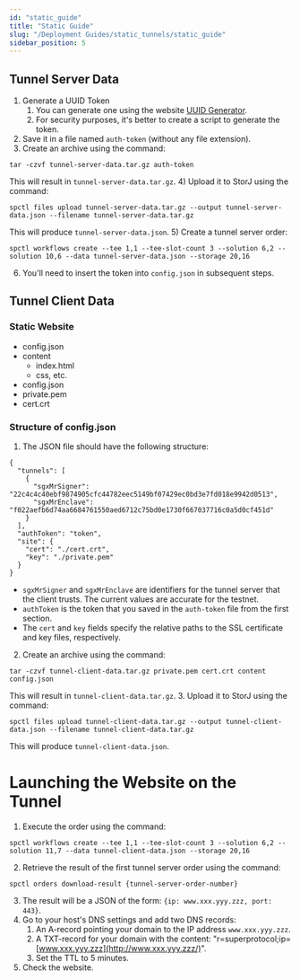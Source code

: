```yaml
---
id: "static_guide"
title: "Static Guide"
slug: "/Deployment Guides/static_tunnels/static_guide"
sidebar_position: 5
---
```


## Tunnel Server Data
1. Generate a UUID Token
    1. You can generate one using the website [UUID Generator](https://fusionauth.io/dev-tools/uuid-generator).
    2. For security purposes, it's better to create a script to generate the token.
2. Save it in a file named `auth-token` (without any file extension).
3. Create an archive using the command:
```
tar -czvf tunnel-server-data.tar.gz auth-token
```
This will result in `tunnel-server-data.tar.gz`.
4) Upload it to StorJ using the command:
```
spctl files upload tunnel-server-data.tar.gz --output tunnel-server-data.json --filename tunnel-server-data.tar.gz
```
This will produce `tunnel-server-data.json`.
5) Create a tunnel server order:
```
spctl workflows create --tee 1,1 --tee-slot-count 3 --solution 6,2 --solution 10,6 --data tunnel-server-data.json --storage 20,16
```

6. You'll need to insert the token into `config.json` in subsequent steps.
## Tunnel Client Data

### Static Website

- config.json
- content
    - index.html
    - css, etc.
- config.json
- private.pem
- cert.crt

### Structure of config.json

1. The JSON file should have the following structure:
```
{
  "tunnels": [
    {
      "sgxMrSigner": "22c4c4c40ebf9874905cfc44782eec5149bf07429ec0bd3e7fd018e9942d0513",
      "sgxMrEnclave": "f022aefb6d74aa6684761550aed6712c75bd0e1730f667037716c0a5d0cf451d"
    }
  ],
  "authToken": "token",
  "site": {
    "cert": "./cert.crt",
    "key": "./private.pem"
  }
}
```
- `sgxMrSigner` and `sgxMrEnclave` are identifiers for the tunnel server that the client trusts. The current values are accurate for the testnet.
- `authToken` is the token that you saved in the `auth-token` file from the first section.
- The `cert` and `key` fields specify the relative paths to the SSL certificate and key files, respectively.
2. Create an archive using the command:
```
tar -czvf tunnel-client-data.tar.gz private.pem cert.crt content config.json
```
This will result in `tunnel-client-data.tar.gz`.
3. Upload it to StorJ using the command:
```
spctl files upload tunnel-client-data.tar.gz --output tunnel-client-data.json --filename tunnel-client-data.tar.gz
```
This will produce `tunnel-client-data.json`.

# Launching the Website on the Tunnel

1. Execute the order using the command:
```
spctl workflows create --tee 1,1 --tee-slot-count 3 --solution 6,2 --solution 11,7 --data tunnel-client-data.json --storage 20,16
```
2. Retrieve the result of the first tunnel server order using the command:
```
spctl orders download-result {tunnel-server-order-number}
```

3. The result will be a JSON of the form: `{ip: www.xxx.yyy.zzz, port: 443}`.
4. Go to your host's DNS settings and add two DNS records:
    1. An A-record pointing your domain to the IP address `www.xxx.yyy.zzz`.
    2. A TXT-record for your domain with the content: "r=superprotocol;ip=[www.xxx.yyy.zzz](http://www.xxx.yyy.zzz/)".
    3. Set the TTL to 5 minutes.
5. Check the website.
